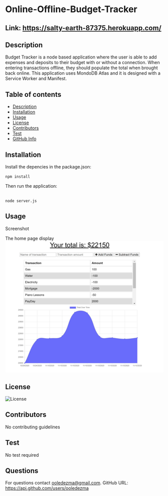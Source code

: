 # Online-Offline-Budget-Tracker

## Link: https://salty-earth-87375.herokuapp.com/

## Description

Budget Tracker is a node based application where the user is able to add expenses and deposits to their budget with or without a connection. When entering transactions offline, they should populate the total when brought back online. This application uses MondoDB Atlas and it is designed with a Service Worker and Manifest.

## Table of contents

- [Description](#Description)
- [Installation](#Installation)
- [Usage](#Usage)
- [License](#License)
- [Contributors](#Contributors)
- [Test](#Test)
- [GitHub Info](#Questions)

## Installation

Install the depencies in the package.json:

```
npm install

```

Then run the application:

```

node server.js

```

## Usage

Screenshot

The home page display
<img src="public\img\mainpage.JPG">


## License

![License](https://img.shields.io/badge/LICENSE-MIT-GREEN)

## Contributors

No contributing guidelines

## Test

No test required

## Questions

For questions contact ooledezma@gmail.com.
GitHub URL: https://api.github.com/users/ooledezma


